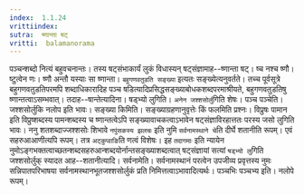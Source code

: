```yaml
---
index:  1.1.24
vrittiindex: 
sutra:  ष्णान्ता षट्
vritti:  balamanorama 
---
```


पञ्चन्शब्दो नित्यं बहुवचनान्तः। तस्य षट्संभाकार्यं लुकं विधास्यन् षट्संज्ञामाह--ष्णान्ता षट्। ष्च नश्च ष्णौ। ष्टुत्वेन णः। ष्णौ अन्तौ यस्याः सा ष्णान्ता। `बहुगणवतुडति सङ्ख्या` इत्यतः सङ्ख्येत्यनुवर्तते। तच्च पूर्वसूत्रे बहुगणवतुडतिपरमपि शब्दाधिकारादिह पञ्च षडित्यादिप्रसिद्धसङ्ख्याबोधकशब्दपरमाश्रीयते, बहुगणवतुडतिषु ष्णान्तत्वाऽसम्भवात्। तदाह--षान्तेत्यादिना। षड्भ्यो लुगिति। `अनेन जश्शसोर्लु`गिति शेषः। पञ्च पञ्चेति। जश्शसोर्लुकि नलोप इति भावः। सङ्ख्या किमिति। सङ्ख्याग्रहणानुवृत्तेः किं फलमिति प्रश्नः। विप्रुषः पामान इति विप्रुष्शब्दस्य पामन्शब्दस्य च ष्णान्तत्वेऽपि सङ्ख्यावाचकत्वाऽभावेन षट्संज्ञाविरहात्ततः परस्य जसो लुगिति भावः। ननु शतशब्दाज्जश्शसोः शिभावे `नपुंसकस्य झलचः` इति नुमि `सर्वनामस्थाने चे`ति दीर्घे शतानीति रूपम्। एवं सहरुआआणीत्यपि रूपम्। तत्र `अट्कुप्वाङि`ति णत्वं विशेषः। इह `तदागमाः` इति न्यायेन नुमोऽङ्गभक्तत्वाच्छतन्शब्दसहरुआन्शब्दयोर्नान्तसङ्ख्याशब्दत्वात् षट्संज्ञायां सत्यां `षड्भ्यो लु`गिति जश्शसोर्लुक् स्यादत आह--शतानीत्यादि। सर्वनामेति। सर्वनामस्थानं परत्वेन उपजीव्य प्रवृत्तस्य नुमः सन्निपातपरिभाषया सर्वनामस्थानभूतजश्शसोर्लुकं प्रति निमित्तत्वाऽभावादित्यर्थः। पञ्चभिः पञ्चभ्य इति। नलोपे रूपम्। 

